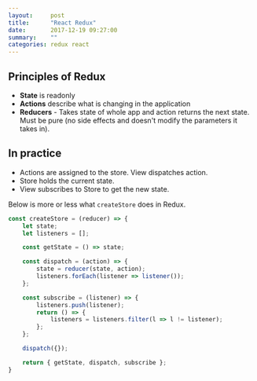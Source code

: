 ```yaml
---
layout:     post
title:      "React Redux"
date:       2017-12-19 09:27:00
summary:    "" 
categories: redux react
---
```


## Principles of Redux
* **State** is readonly
* **Actions** describe what is changing in the application
* **Reducers** - Takes state of whole app and action returns the next state. Must be pure (no side effects and doesn't modify the parameters it takes in).  

## In practice

* Actions are assigned to the store. View dispatches action.
* Store holds the current state.
* View subscribes to Store to get the new state.  

Below is more or less what `createStore` does in Redux.  
```javascript
const createStore = (reducer) => {
    let state;
    let listeners = [];

    const getState = () => state;

    const dispatch = (action) => {
        state = reducer(state, action);
        listeners.forEach(listener => listener());
    };

    const subscribe = (listener) => {
        listeners.push(listener);
        return () => {
            listeners = listeners.filter(l => l != listener);
        };
    };

    dispatch({});

    return { getState, dispatch, subscribe };
} 
```